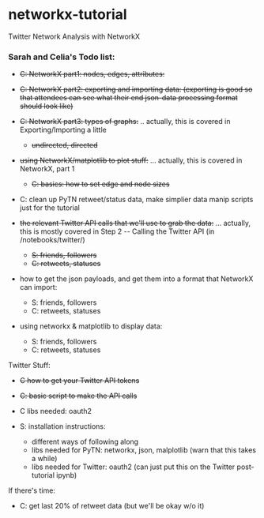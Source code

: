 # networkx-tutorial
Twitter Network Analysis with NetworkX 

### Sarah and Celia's Todo list:

* ~~C: NetworkX part1: nodes, edges, attributes:~~
* ~~C: NetworkX part2: exporting and importing data:
    (exporting is good so that attendees can see what their end json-data processing format should look like)~~
* ~~C: NetworkX part3: types of graphs:~~ .. actually, this is covered in Exporting/Importing a little
    - ~~undirected, directed~~

* ~~using NetworkX/matplotlib to plot stuff:~~ ... actually, this is covered in NetworkX, part 1
    - ~~C: basics: how to set edge and node sizes~~

* C: clean up PyTN retweet/status data, make simplier data manip scripts just for the tutorial

* ~~the relevant Twitter API calls that we'll use to grab the data:~~ ... actually, this is mostly covered in Step 2 -- Calling the Twitter API (in /notebooks/twitter/)
    * ~~S: friends, followers~~
    * ~~C: retweets, statuses~~
* how to get the json payloads, and get them into a format that NetworkX can import:
    * S: friends, followers
    * C: retweets, statuses
* using networkx & matplotlib to display data:
    * S: friends, followers
    * C: retweets, statuses

Twitter Stuff:
* ~~C how to get your Twitter API tokens~~
* ~~C: basic script to make the API calls~~
* C libs needed: oauth2

* S: installation instructions:
    - different ways of following along
    - libs needed for PyTN: networkx, json, malplotlib (warn that this takes a while)
    - libs needed for Twitter: oauth2 (can just put this on the Twitter post-tutorial ipynb)

If there's time:
* C: get last 20% of retweet data (but we'll be okay w/o it)
